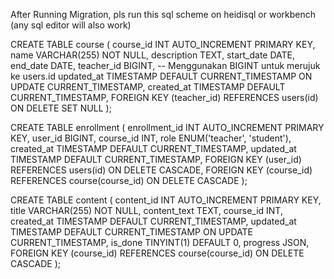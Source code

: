 After Running Migration, pls run this sql scheme on heidisql or workbench (any sql editor will also work)

CREATE TABLE course (
    course_id INT AUTO_INCREMENT PRIMARY KEY,
    name VARCHAR(255) NOT NULL,
    description TEXT,
    start_date DATE,
    end_date DATE,
    teacher_id BIGINT, -- Menggunakan BIGINT untuk merujuk ke users.id
    updated_at TIMESTAMP DEFAULT CURRENT_TIMESTAMP ON UPDATE CURRENT_TIMESTAMP,
    created_at TIMESTAMP DEFAULT CURRENT_TIMESTAMP,
    FOREIGN KEY (teacher_id) REFERENCES users(id) ON DELETE SET NULL
);

CREATE TABLE enrollment (
    enrollment_id INT AUTO_INCREMENT PRIMARY KEY,
    user_id BIGINT,
    course_id INT,
    role ENUM('teacher', 'student'),
    created_at TIMESTAMP DEFAULT CURRENT_TIMESTAMP,
    updated_at TIMESTAMP DEFAULT CURRENT_TIMESTAMP,
    FOREIGN KEY (user_id) REFERENCES users(id) ON DELETE CASCADE,
    FOREIGN KEY (course_id) REFERENCES course(course_id) ON DELETE CASCADE
);

CREATE TABLE content (
    content_id INT AUTO_INCREMENT PRIMARY KEY,
    title VARCHAR(255) NOT NULL,
    content_text TEXT,
    course_id INT,
    created_at TIMESTAMP DEFAULT CURRENT_TIMESTAMP,
    updated_at TIMESTAMP DEFAULT CURRENT_TIMESTAMP ON UPDATE CURRENT_TIMESTAMP,
    is_done TINYINT(1) DEFAULT 0,
    progress JSON,
    FOREIGN KEY (course_id) REFERENCES course(course_id) ON DELETE CASCADE
);

